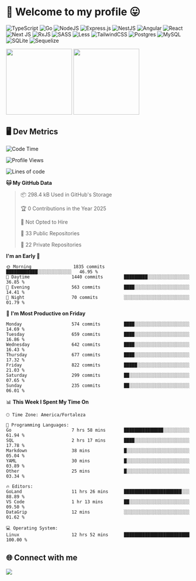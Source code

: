 # 🎉 Welcome to my profile 😛

![TypeScript](https://img.shields.io/badge/typescript-%23007ACC.svg?style=for-the-badge&logo=typescript&logoColor=white)
![Go](https://img.shields.io/badge/go-%2300ADD8.svg?style=for-the-badge&logo=go&logoColor=white)
![NodeJS](https://img.shields.io/badge/node.js-6DA55F?style=for-the-badge&logo=node.js&logoColor=white)
![Express.js](https://img.shields.io/badge/express.js-%23404d59.svg?style=for-the-badge&logo=express&logoColor=%2361DAFB)
![NestJS](https://img.shields.io/badge/nestjs-%23E0234E.svg?style=for-the-badge&logo=nestjs&logoColor=white)
![Angular](https://img.shields.io/badge/angular-%23DD0031.svg?style=for-the-badge&logo=angular&logoColor=white)
![React](https://img.shields.io/badge/react-%2320232a.svg?style=for-the-badge&logo=react&logoColor=%2361DAFB)
![Next JS](https://img.shields.io/badge/Next-black?style=for-the-badge&logo=next.js&logoColor=white)
![RxJS](https://img.shields.io/badge/rxjs-%23B7178C.svg?style=for-the-badge&logo=reactivex&logoColor=white)
![SASS](https://img.shields.io/badge/SASS-hotpink.svg?style=for-the-badge&logo=SASS&logoColor=white)
![Less](https://img.shields.io/badge/less-2B4C80?style=for-the-badge&logo=less&logoColor=white)
![TailwindCSS](https://img.shields.io/badge/tailwindcss-%2338B2AC.svg?style=for-the-badge&logo=tailwind-css&logoColor=white)
![Postgres](https://img.shields.io/badge/postgres-%23316192.svg?style=for-the-badge&logo=postgresql&logoColor=white)
![MySQL](https://img.shields.io/badge/mysql-4479A1.svg?style=for-the-badge&logo=mysql&logoColor=white)
![SQLite](https://img.shields.io/badge/sqlite-%2307405e.svg?style=for-the-badge&logo=sqlite&logoColor=white)
![Sequelize](https://img.shields.io/badge/Sequelize-52B0E7?style=for-the-badge&logo=Sequelize&logoColor=white)

<div>
  <img height="180em" src="https://github-readme-stats.vercel.app/api?username=VinicciusSantos&include_all_commits=true&count_private=true&theme=github_dark"/>
  <img height="180em" src="https://github-readme-stats.vercel.app/api/top-langs/?username=VinicciusSantos&langs_count=6&layout=compact&include_all_commits=true&count_private=true&theme=github_dark"/>
</div>

## 🖥️ Dev Metrics

<!--START_SECTION:waka-->
![Code Time](http://img.shields.io/badge/Code%20Time-2%2C221%20hrs%2040%20mins-blue)

![Profile Views](http://img.shields.io/badge/Profile%20Views-0-blue)

![Lines of code](https://img.shields.io/badge/From%20Hello%20World%20I%27ve%20Written-5.5%20million%20lines%20of%20code-blue)

**🐱 My GitHub Data** 

> 📦 298.4 kB Used in GitHub's Storage 
 > 
> 🏆 0 Contributions in the Year 2025
 > 
> 🚫 Not Opted to Hire
 > 
> 📜 33 Public Repositories 
 > 
> 🔑 22 Private Repositories 
 > 
**I'm an Early 🐤** 

```text
🌞 Morning                1835 commits        ████████████░░░░░░░░░░░░░   46.95 % 
🌆 Daytime                1440 commits        █████████░░░░░░░░░░░░░░░░   36.85 % 
🌃 Evening                563 commits         ████░░░░░░░░░░░░░░░░░░░░░   14.41 % 
🌙 Night                  70 commits          ░░░░░░░░░░░░░░░░░░░░░░░░░   01.79 % 
```
📅 **I'm Most Productive on Friday** 

```text
Monday                   574 commits         ████░░░░░░░░░░░░░░░░░░░░░   14.69 % 
Tuesday                  659 commits         ████░░░░░░░░░░░░░░░░░░░░░   16.86 % 
Wednesday                642 commits         ████░░░░░░░░░░░░░░░░░░░░░   16.43 % 
Thursday                 677 commits         ████░░░░░░░░░░░░░░░░░░░░░   17.32 % 
Friday                   822 commits         █████░░░░░░░░░░░░░░░░░░░░   21.03 % 
Saturday                 299 commits         ██░░░░░░░░░░░░░░░░░░░░░░░   07.65 % 
Sunday                   235 commits         ██░░░░░░░░░░░░░░░░░░░░░░░   06.01 % 
```


📊 **This Week I Spent My Time On** 

```text
🕑︎ Time Zone: America/Fortaleza

💬 Programming Languages: 
Go                       7 hrs 58 mins       ███████████████░░░░░░░░░░   61.94 % 
SQL                      2 hrs 17 mins       ████░░░░░░░░░░░░░░░░░░░░░   17.78 % 
Markdown                 38 mins             █░░░░░░░░░░░░░░░░░░░░░░░░   05.04 % 
YAML                     30 mins             █░░░░░░░░░░░░░░░░░░░░░░░░   03.89 % 
Other                    25 mins             █░░░░░░░░░░░░░░░░░░░░░░░░   03.34 % 

🔥 Editors: 
GoLand                   11 hrs 26 mins      ██████████████████████░░░   88.89 % 
VS Code                  1 hr 13 mins        ██░░░░░░░░░░░░░░░░░░░░░░░   09.50 % 
DataGrip                 12 mins             ░░░░░░░░░░░░░░░░░░░░░░░░░   01.62 % 

💻 Operating System: 
Linux                    12 hrs 52 mins      █████████████████████████   100.00 % 
```


<!--END_SECTION:waka-->

## 🌐 Connect with me

<a href="https://www.linkedin.com/in/vinicius-guedes-b817aa223/"><img src="https://img.shields.io/badge/LinkedIn-0077B5?style=for-the-badge&logo=linkedin&logoColor=white"/></a>

